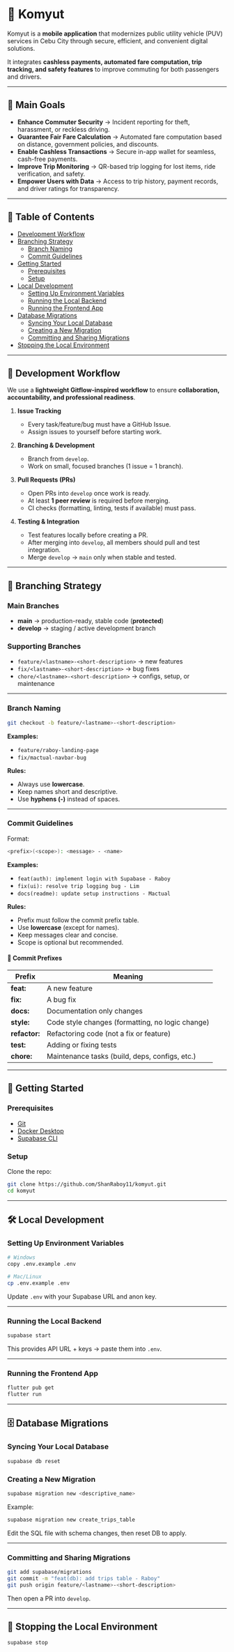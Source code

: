 # 🚗 Komyut  

Komyut is a **mobile application** that modernizes public utility vehicle (PUV) services in Cebu City through secure, efficient, and convenient digital solutions.  

It integrates **cashless payments, automated fare computation, trip tracking, and safety features** to improve commuting for both passengers and drivers.  

---

## 🎯 Main Goals
- **Enhance Commuter Security** → Incident reporting for theft, harassment, or reckless driving.  
- **Guarantee Fair Fare Calculation** → Automated fare computation based on distance, government policies, and discounts.  
- **Enable Cashless Transactions** → Secure in-app wallet for seamless, cash-free payments.  
- **Improve Trip Monitoring** → QR-based trip logging for lost items, ride verification, and safety.  
- **Empower Users with Data** → Access to trip history, payment records, and driver ratings for transparency.  

---

## 📑 Table of Contents
- [Development Workflow](#-development-workflow)  
- [Branching Strategy](#-branching-strategy)  
  - [Branch Naming](#branch-naming)  
  - [Commit Guidelines](#commit-guidelines)  
- [Getting Started](#-getting-started)  
  - [Prerequisites](#prerequisites)  
  - [Setup](#setup)  
- [Local Development](#-local-development)  
  - [Setting Up Environment Variables](#setting-up-environment-variables)  
  - [Running the Local Backend](#running-the-local-backend)  
  - [Running the Frontend App](#running-the-frontend-app)  
- [Database Migrations](#-database-migrations)  
  - [Syncing Your Local Database](#syncing-your-local-database)  
  - [Creating a New Migration](#creating-a-new-migration)  
  - [Committing and Sharing Migrations](#committing-and-sharing-migrations)  
- [Stopping the Local Environment](#-stopping-the-local-environment)  

---

## 🔄 Development Workflow  

We use a **lightweight Gitflow-inspired workflow** to ensure **collaboration, accountability, and professional readiness**.  

1. **Issue Tracking**  
   - Every task/feature/bug must have a GitHub Issue.  
   - Assign issues to yourself before starting work.  

2. **Branching & Development**  
   - Branch from `develop`.  
   - Work on small, focused branches (1 issue = 1 branch).  

3. **Pull Requests (PRs)**  
   - Open PRs into `develop` once work is ready.  
   - At least **1 peer review** is required before merging.  
   - CI checks (formatting, linting, tests if available) must pass.  

4. **Testing & Integration**  
   - Test features locally before creating a PR.  
   - After merging into `develop`, all members should pull and test integration.  
   - Merge `develop` → `main` only when stable and tested.  

---

## 🌱 Branching Strategy  

### Main Branches
- **main** → production-ready, stable code (**protected**)  
- **develop** → staging / active development branch  

### Supporting Branches
- `feature/<lastname>-<short-description>` → new features  
- `fix/<lastname>-<short-description>` → bug fixes  
- `chore/<lastname>-<short-description>` → configs, setup, or maintenance  

---

### Branch Naming  

```bash
git checkout -b feature/<lastname>-<short-description>
````

**Examples:**

* `feature/raboy-landing-page`
* `fix/mactual-navbar-bug`

**Rules:**

* Always use **lowercase**.
* Keep names short and descriptive.
* Use **hyphens (-)** instead of spaces.

---

### Commit Guidelines

Format:

```bash
<prefix>(<scope>): <message> - <name>
```

**Examples:**

* `feat(auth): implement login with Supabase - Raboy`
* `fix(ui): resolve trip logging bug - Lim`
* `docs(readme): update setup instructions - Mactual`

**Rules:**

* Prefix must follow the commit prefix table.
* Use **lowercase** (except for names).
* Keep messages clear and concise.
* Scope is optional but recommended.

#### 📌 Commit Prefixes

| Prefix        | Meaning                                          |
| ------------- | ------------------------------------------------ |
| **feat:**     | A new feature                                    |
| **fix:**      | A bug fix                                        |
| **docs:**     | Documentation only changes                       |
| **style:**    | Code style changes (formatting, no logic change) |
| **refactor:** | Refactoring code (not a fix or feature)          |
| **test:**     | Adding or fixing tests                           |
| **chore:**    | Maintenance tasks (build, deps, configs, etc.)   |

---

## 🚀 Getting Started

### Prerequisites

* [Git](https://git-scm.com/)
* [Docker Desktop](https://www.docker.com/products/docker-desktop)
* [Supabase CLI](https://supabase.com/docs/guides/cli)

### Setup

Clone the repo:

```bash
git clone https://github.com/ShanRaboy11/komyut.git
cd komyut
```

---

## 🛠 Local Development

### Setting Up Environment Variables

```bash
# Windows
copy .env.example .env

# Mac/Linux
cp .env.example .env
```

Update `.env` with your Supabase URL and anon key.

---

### Running the Local Backend

```bash
supabase start
```

This provides API URL + keys → paste them into `.env`.

---

### Running the Frontend App

```bash
flutter pub get
flutter run
```

---

## 🗄 Database Migrations

### Syncing Your Local Database

```bash
supabase db reset
```

### Creating a New Migration

```bash
supabase migration new <descriptive_name>
```

Example:

```bash
supabase migration new create_trips_table
```

Edit the SQL file with schema changes, then reset DB to apply.

---

### Committing and Sharing Migrations

```bash
git add supabase/migrations
git commit -m "feat(db): add trips table - Raboy"
git push origin feature/<lastname>-<short-description>
```

Then open a PR into `develop`.

---

## 🛑 Stopping the Local Environment

```bash
supabase stop
```
